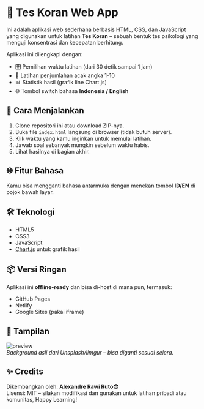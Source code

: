 # 🧠 Tes Koran Web App

Ini adalah aplikasi web sederhana berbasis HTML, CSS, dan JavaScript yang digunakan untuk latihan **Tes Koran** – sebuah bentuk tes psikologi yang menguji konsentrasi dan kecepatan berhitung.  

Aplikasi ini dilengkapi dengan:
- 🎛️ Pemilihan waktu latihan (dari 30 detik sampai 1 jam)
- 🔢 Latihan penjumlahan acak angka 1-10
- 📊 Statistik hasil (grafik line Chart.js)
- 🌐 Tombol switch bahasa **Indonesia / English**


## 🚀 Cara Menjalankan

1. Clone repositori ini atau download ZIP-nya.
2. Buka file `index.html` langsung di browser (tidak butuh server).
3. Klik waktu yang kamu inginkan untuk memulai latihan.
4. Jawab soal sebanyak mungkin sebelum waktu habis.
5. Lihat hasilnya di bagian akhir.

## 🌐 Fitur Bahasa

Kamu bisa mengganti bahasa antarmuka dengan menekan tombol **ID/EN** di pojok bawah layar.

## 🛠️ Teknologi

- HTML5
- CSS3
- JavaScript
- [Chart.js](https://www.chartjs.org/) untuk grafik hasil

## 📦 Versi Ringan

Aplikasi ini **offline-ready** dan bisa di-host di mana pun, termasuk:
- GitHub Pages
- Netlify
- Google Sites (pakai iframe)

## 📸 Tampilan

![preview](https://i.imgur.com/v0tjJKZ.jpeg)  
*Background asli dari Unsplash/Iimgur – bisa diganti sesuai selera.*

## ✨ Credits

Dikembangkan oleh: **Alexandre Rawi Ruto😎**  
Lisensi: MIT – silakan modifikasi dan gunakan untuk latihan pribadi atau komunitas, Happy Learning!



